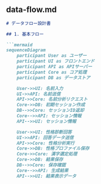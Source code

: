 ## data-flow.md
```markdown
# データフロー設計書

## 1. 基本フロー

```mermaid
sequenceDiagram
    participant User as ユーザー
    participant UI as フロントエンド
    participant API as APIサーバー
    participant Core as コア処理
    participant DB as データストア

    User->>UI: 名前入力
    UI->>API: 名前送信
    API->>Core: 名前分析リクエスト
    Core->>DB: 初期セッション作成
    DB-->>Core: セッションID返却
    Core-->>API: セッション情報
    API-->>UI: セッション情報

    User->>UI: 性格診断回答
    UI->>API: 回答データ送信
    API->>Core: 性格分析実行
    Core->>DB: 性格プロファイル保存
    Core->>Core: 漢字選定処理
    Core->>DB: 結果保存
    DB-->>Core: 保存確認
    Core-->>API: 生成結果
    API-->>UI: 結果表示データ